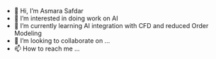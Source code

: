 - 👋 Hi, I’m Asmara Safdar
- 👀 I’m interested in doing work on AI 
- 🌱 I’m currently learning AI integration with CFD and reduced Order Modeling
- 💞️ I’m looking to collaborate on ...
- 📫 How to reach me ...

<!---
asmararandhawa/asmararandhawa is a ✨ special ✨ repository because its `README.md` (this file) appears on your GitHub profile.
You can click the Preview link to take a look at your changes.
--->
